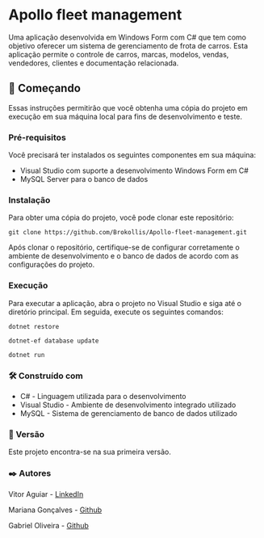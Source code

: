 <h1>Apollo fleet management</h1>
<p>Uma aplicação desenvolvida em Windows Form com C# que tem como objetivo oferecer um sistema de gerenciamento de frota de carros. Esta aplicação permite o controle de carros, marcas, modelos, vendas, vendedores, clientes e documentação relacionada.</p>

<h2>🚀 Começando</h2>
<p>Essas instruções permitirão que você obtenha uma cópia do projeto em execução em sua máquina local para fins de desenvolvimento e teste.</p>

<h3>Pré-requisitos</h3>
<p>Você precisará ter instalados os seguintes componentes em sua máquina:</p>
<ul>
  <li>Visual Studio com suporte a desenvolvimento Windows Form em C#</li>
  <li>MySQL Server para o banco de dados</li>
</ul>

<h3>Instalação</h3>
<p>Para obter uma cópia do projeto, você pode clonar este repositório:</p>

<pre><code>git clone https://github.com/Brokollis/Apollo-fleet-management.git</code></pre>

<p>Após clonar o repositório, certifique-se de configurar corretamente o ambiente de desenvolvimento e o banco de dados de acordo com as configurações do projeto.</p>

<h3>Execução</h3>
<p>Para executar a aplicação, abra o projeto no Visual Studio e siga até o diretório principal. Em seguida, execute os seguintes comandos:</p>

<pre><code>dotnet restore</code></pre>
<pre><code>dotnet-ef database update</code></pre>
<pre><code>dotnet run</code></pre>

<h3>🛠️ Construído com</h3>
<ul>
  <li>C# - Linguagem utilizada para o desenvolvimento</li>
  <li>Visual Studio - Ambiente de desenvolvimento integrado utilizado</li>
  <li>MySQL - Sistema de gerenciamento de banco de dados utilizado</li>
</ul>

<h3>📌 Versão</h3>
<p>Este projeto encontra-se na sua primeira versão.</p>

<h3>✒️ Autores</h3>
<p> Vitor Aguiar - <a href="https://www.linkedin.com/in/vitor-aguiar-ab3937192/">LinkedIn</a></p>
<p> Mariana Gonçalves - <a href="https://github.com/marianagsantana">Github</a></p>
<p> Gabriel Oliveira - <a href="https://github.com/gaturama">Github</a></p>

